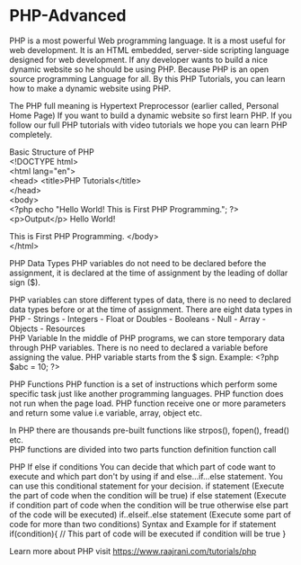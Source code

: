 # PHP-Advanced
PHP is a most powerful Web programming language. It is a most useful for web development. It is an HTML embedded, server-side scripting language designed for web development. 
If any developer wants to build a nice dynamic website so he should be using PHP. Because PHP is an open source programming Language for all. By this PHP Tutorials, you can learn how to make a dynamic website using PHP.  

The PHP full meaning is Hypertext Preprocessor (earlier called, Personal Home Page) If you want to build a dynamic website so first learn PHP. If you follow our full PHP tutorials with video tutorials we hope you can learn PHP completely.  

Basic Structure of PHP  
&lt;!DOCTYPE html>  
&lt;html lang="en">  
&lt;head>  &lt;title>PHP Tutorials&lt;/title>  
&lt;/head>  
&lt;body>  
&lt;?php  echo "Hello World! This is First PHP Programming.";  ?>  
&lt;p>Output&lt;/p>  Hello World! 

This is First PHP Programming. 
&lt;/body>  
&lt;/html>  

PHP Data Types PHP variables do not need to be declared before the assignment, it is declared at the time of assignment by the leading of dollar sign ($). 

PHP variables can store different types of data, there is no need to declared data types before or at the time of assignment.   There are eight data types in PHP  - Strings  - Integers  - Float or Doubles  - Booleans  - Null  - Array  - Objects  - Resources  
PHP Variable  In the middle of PHP programs, we can store temporary data through PHP variables. There is no need to declared a variable before assigning the value. 
PHP variable starts from the $ sign.   Example: &lt;?php $abc = 10; ?> 

PHP Functions  PHP function is a set of instructions which perform some specific task just like another programming languages.  PHP function does not run when the page load.  PHP function receive one or more parameters and return some value i.e variable, array, object etc.  

In PHP there are thousands pre-built functions like strpos(), fopen(), fread() etc.  
PHP functions are divided into two parts  function definition  function call    

PHP If else if conditions You can decide that which part of code want to execute and which part don't by using if and else...if...else statement. You can use this conditional statement for your decision.   if statement (Execute the part of code when the condition will be true)  if else statement (Execute if condition part of code when the condition will be true otherwise else part of the code will be executed)  if..elseif..else statement (Execute some part of code for more than two conditions)  Syntax and Example for if statement  if(condition){  // This part of code will be executed if condition will be true  }    

Learn more about PHP visit https://www.raajrani.com/tutorials/php
